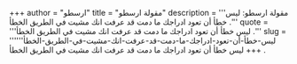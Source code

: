 +++
author = "ارسطو"
title = "مقولة ارسطو"
description = '''مقولة ارسطو: ليس خطأ أن تعود ادراجك ما دمت قد عرفت انك مشيت في الطريق الخطأ .'''
quote = '''ليس خطأ أن تعود ادراجك ما دمت قد عرفت انك مشيت في الطريق الخطأ .'''
slug = '''ليس-خطأ-أن-تعود-ادراجك-ما-دمت-قد-عرفت-انك-مشيت-في-الطريق-الخطأ'''
+++
ليس خطأ أن تعود ادراجك ما دمت قد عرفت انك مشيت في الطريق الخطأ .
